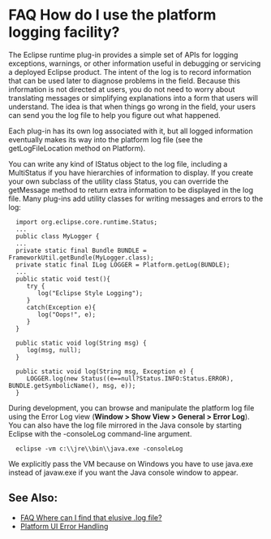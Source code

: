 

FAQ How do I use the platform logging facility?
===============================================

The Eclipse runtime plug-in provides a simple set of APIs for logging exceptions, warnings, or other information useful in debugging or servicing a deployed Eclipse product. The intent of the log is to record information that can be used later to diagnose problems in the field. Because this information is not directed at users, you do not need to worry about translating messages or simplifying explanations into a form that users will understand. The idea is that when things go wrong in the field, your users can send you the log file to help you figure out what happened.

Each plug-in has its own log associated with it, but all logged information eventually makes its way into the platform log file (see the getLogFileLocation method on Platform).

You can write any kind of IStatus object to the log file, including a MultiStatus if you have hierarchies of information to display. If you create your own subclass of the utility class Status, you can override the getMessage method to return extra information to be displayed in the log file. Many plug-ins add utility classes for writing messages and errors to the log:

      import org.eclipse.core.runtime.Status;
      ...
      public class MyLogger {
      ...
      private static final Bundle BUNDLE = FrameworkUtil.getBundle(MyLogger.class);
      private static final ILog LOGGER = Platform.getLog(BUNDLE);
      ...
      public static void test(){
         try {
            log("Eclipse Style Logging");
         }
         catch(Exception e){
            log("Oops!", e);
         }
      }

      public static void log(String msg) {
         log(msg, null);
      }

      public static void log(String msg, Exception e) {
         LOGGER.log(new Status((e==null?Status.INFO:Status.ERROR), BUNDLE.getSymbolicName(), msg, e));
      }

During development, you can browse and manipulate the platform log file using the Error Log view (**Window > Show View > General > Error Log**). You can also have the log file mirrored in the Java console by starting Eclipse with the -consoleLog command-line argument.

      eclipse -vm c:\\jre\\bin\\java.exe -consoleLog

We explicitly pass the VM because on Windows you have to use java.exe instead of javaw.exe if you want the Java console window to appear.

See Also:
---------

*   [FAQ Where can I find that elusive .log file?](./FAQ_Where_can_I_find_that_elusive_.log_file.md "FAQ Where can I find that elusive .log file?")
*   [Platform UI Error Handling](/Platform_UI_Error_Handling "Platform UI Error Handling")

